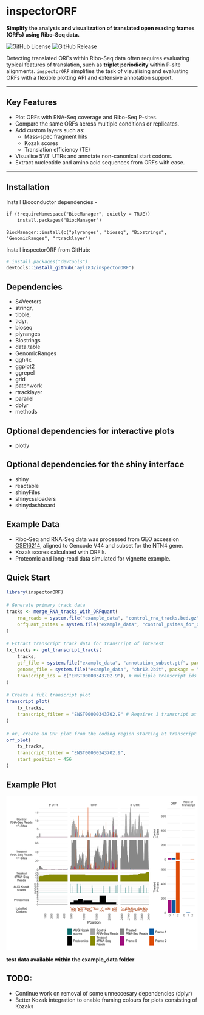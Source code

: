 # inspectorORF

**Simplify the analysis and visualization of translated open reading frames (ORFs) using Ribo-Seq data.**

![GitHub License](https://img.shields.io/github/license/aylz83/inspectorORF)
![GitHub Release](https://img.shields.io/github/v/release/aylz83/inspectorORF)

Detecting translated ORFs within Ribo-Seq data often requires evaluating typical features of translation, such as **triplet periodicity** within P-site alignments. `inspectorORF` simplifies the task of visualising and evaluating ORFs with a flexible plotting API and extensive annotation support.

---

## Key Features

- Plot ORFs with RNA-Seq coverage and Ribo-Seq P-sites.
- Compare the same ORFs across multiple conditions or replicates.
- Add custom layers such as:
  - Mass-spec fragment hits
  - Kozak scores
  - Translation efficiency (TE)
- Visualise 5'/3' UTRs and annotate non-canonical start codons.
- Extract nucleotide and amino acid sequences from ORFs with ease.

---

##  Installation

Install Bioconductor dependencies -

```{r}
if (!requireNamespace("BiocManager", quietly = TRUE))
    install.packages("BiocManager")

BiocManager::install(c("plyranges", "bioseq", "Biostrings", "GenomicRanges", "rtracklayer")
```

Install inspectorORF from GitHub:

```r
# install.packages("devtools")
devtools::install_github("aylz83/inspectorORF")
```

##  Dependencies

 - S4Vectors
 - stringr,
 - tibble,
 - tidyr,
 - bioseq
 - plyranges
 - Biostrings
 - data.table
 - GenomicRanges
 - ggh4x
 - ggplot2
 - ggrepel
 - grid
 - patchwork
 - rtracklayer 
 - parallel
 - dplyr
 - methods

## Optional dependencies for interactive plots

 - plotly

## Optional dependencies for the shiny interface

 - shiny
 - reactable
 - shinyFiles
 - shinycssloaders
 - shinydashboard

## Example Data

- Ribo-Seq and RNA-Seq data was processed from GEO accession [GSE16214](https://www.ncbi.nlm.nih.gov/geo/query/acc.cgi?acc=GSE16214), aligned to Gencode V44 and subset for the NTN4 gene.
- Kozak scores calculated with ORFik.
- Proteomic and long-read data simulated for vignette example.

## Quick Start

```r
library(inspectorORF)

# Generate primary track data
tracks <- merge_RNA_tracks_with_ORFquant(
	rna_reads = system.file("example_data", "control_rna_tracks.bed.gz", package = "inspectorORF"),
	orfquant_psites = system.file("example_data", "control_psites_for_ORFquant", package = "inspectorORF")
)

# Extract transcript track data for transcript of interest
tx_tracks <- get_transcript_tracks(
	tracks,
	gtf_file = system.file("example_data", "annotation_subset.gtf", package = "inspectorORF"),
	genome_file = system.file("example_data", "chr12.2bit", package = "inspectorORF"),
	transcript_ids = c("ENST00000343702.9"), # multiple transcript ids supported
)

# Create a full transcript plot
transcript_plot(
	tx_tracks,
	transcript_filter = "ENST00000343702.9" # Requires 1 transcript at a time
)

# or, create an ORF plot from the coding region starting at transcript position 456
orf_plot(
	tx_tracks,
	transcript_filter = "ENST00000343702.9",
	start_position = 456
)
```

## Example Plot

![Example plot](images/example_plot.png)


**test data available within the example_data folder**

## TODO:

- Continue work on removal of some unneccesary dependencies (dplyr)
- Better Kozak integration to enable framing colours for plots consisting of Kozaks
